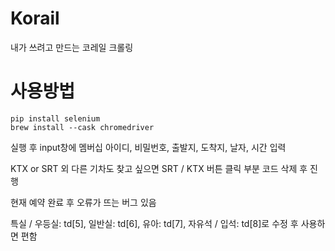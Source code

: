 # Korail
내가 쓰려고 만드는 코레일 크롤링

# 사용방법

```
pip install selenium
brew install --cask chromedriver
```

실행 후 input창에 멤버십 아이디, 비밀번호, 출발지, 도착지, 날자, 시간 입력

KTX or SRT 외 다른 기차도 찾고 싶으면 SRT / KTX 버튼 클릭 부분 코드 삭제 후 진행

현재 예약 완료 후 오류가 뜨는 버그 있음

특실 / 우등실: td[5], 일반실: td[6], 유아: td[7], 자유석 / 입석: td[8]로 수정 후 사용하면 편함
